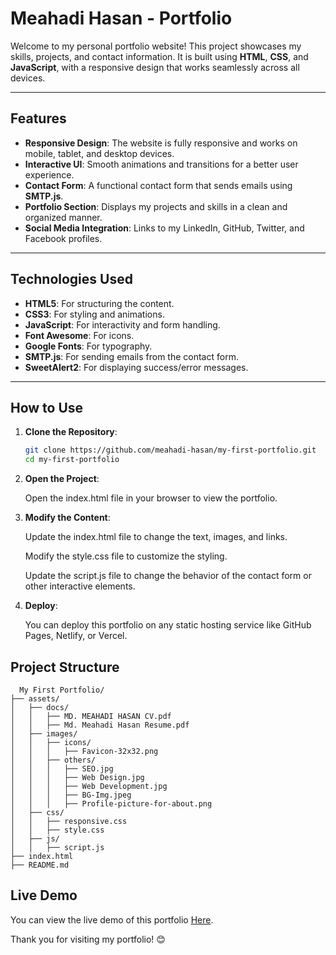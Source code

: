 # Meahadi Hasan - Portfolio

Welcome to my personal portfolio website! This project showcases my skills, projects, and contact information. 
It is built using **HTML**, **CSS**, and **JavaScript**, with a responsive design that works seamlessly across all devices.

---

## Features

- **Responsive Design**: The website is fully responsive and works on mobile, tablet, and desktop devices.
- **Interactive UI**: Smooth animations and transitions for a better user experience.
- **Contact Form**: A functional contact form that sends emails using **SMTP.js**.
- **Portfolio Section**: Displays my projects and skills in a clean and organized manner.
- **Social Media Integration**: Links to my LinkedIn, GitHub, Twitter, and Facebook profiles.

---

## Technologies Used

- **HTML5**: For structuring the content.
- **CSS3**: For styling and animations.
- **JavaScript**: For interactivity and form handling.
- **Font Awesome**: For icons.
- **Google Fonts**: For typography.
- **SMTP.js**: For sending emails from the contact form.
- **SweetAlert2**: For displaying success/error messages.

---

## How to Use

1. **Clone the Repository**:
   ```bash
   git clone https://github.com/meahadi-hasan/my-first-portfolio.git
   cd my-first-portfolio

2. **Open the Project**:

    Open the index.html file in your browser to view the portfolio.

3. **Modify the Content**:

    Update the index.html file to change the text, images, and links.

    Modify the style.css file to customize the styling.

    Update the script.js file to change the behavior of the contact form or other interactive elements.

4. **Deploy**:

    You can deploy this portfolio on any static hosting service like GitHub Pages, Netlify, or Vercel.

## Project Structure
      My First Portfolio/
    ├── assets/
    │   ├── docs/
    │   │   ├── MD. MEAHADI HASAN CV.pdf
    │   │   ├── Md. Meahadi Hasan Resume.pdf
    │   ├── images/
    │   │   ├── icons/
    │   │   │   ├── Favicon-32x32.png
    │   │   ├── others/
    │   │   │   ├── SEO.jpg
    │   │   │   ├── Web Design.jpg
    │   │   │   ├── Web Development.jpg
    │   │   │   ├── BG-Img.jpeg
    │   │   │   ├── Profile-picture-for-about.png
    │   ├── css/
    │   │   ├── responsive.css
    │   │   ├── style.css
    │   ├── js/
    │   │   ├── script.js
    ├── index.html
    ├── README.md


## Live Demo
You can view the live demo of this portfolio [Here](https://portfolio-meahadi.vercel.app).

Thank you for visiting my portfolio! 😊
